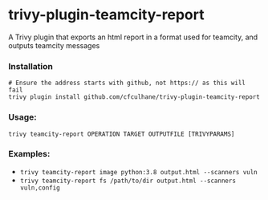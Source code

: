 # trivy-plugin-teamcity-report

A Trivy plugin that exports an html report in a format used for teamcity, and outputs teamcity messages
### Installation

```shell
# Ensure the address starts with github, not https:// as this will fail
trivy plugin install github.com/cfculhane/trivy-plugin-teamcity-report
```

### Usage: 

```shell
trivy teamcity-report OPERATION TARGET OUTPUTFILE [TRIVYPARAMS]
```
### Examples: 
- `trivy teamcity-report image python:3.8 output.html --scanners vuln`
- `trivy teamcity-report fs /path/to/dir output.html --scanners vuln,config`